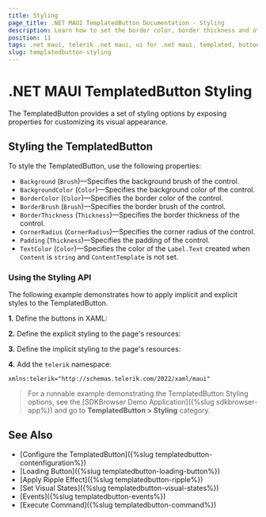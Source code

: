 ```yaml
---
title: Styling
page_title: .NET MAUI TemplatedButton Documentation - Styling
description: Learn how to set the border color, border thickness and other styling properties of the Telerik TemplatedButton for .NET MAUI.
position: 11
tags: .net maui, telerik .net maui, ui for .net maui, templated, button, microsoft .net maui
slug: templatedbutton-styling
---
```


# .NET MAUI TemplatedButton Styling

The TemplatedButton provides a set of styling options by exposing properties for customizing its visual appearance.

## Styling the TemplatedButton

To style the TemplatedButton, use the following properties:

* `Background` (`Brush`)&mdash;Specifies the background brush of the control.
* `BackgroundColor` (`Color`)&mdash;Specifies the background color of the control.
* `BorderColor` (`Color`)&mdash;Specifies the border color of the control.
* `BorderBrush` (`Brush`)&mdash;Specifies the border brush of the control.
* `BorderThickness` (`Thickness`)&mdash;Specifies the border thickness of the control.
* `CornerRadius` (`CornerRadius`)&mdash;Specifies the corner radius of the control.
* `Padding` (`Thickness`)&mdash;Specifies the padding of the control.
* `TextColor` (`Color`)&mdash;Specifies the color of the `Label.Text` created when `Content` is `string` and `ContentTemplate` is not set.

### Using the Styling API

The following example demonstrates how to apply implicit and explicit styles to the TemplatedButton.

**1.** Define the buttons in XAML:

<snippet id='templatedbutton-styling' />

**2.** Define the explicit styling to the page's resources:

<snippet id='templatedbutton-styling-explicit' />

**3.** Define the implicit styling to the page's resources:

<snippet id='templatedbutton-styling-implicit' />

**4.** Add the `telerik` namespace:

```XAML
xmlns:telerik="http://schemas.telerik.com/2022/xaml/maui"
```

> For a runnable example demonstrating the TemplatedButton Styling options, see the [SDKBrowser Demo Application]({%slug sdkbrowser-app%}) and go to **TemplatedButton > Styling** category.

## See Also

- [Configure the TemplatedButton]({%slug templatedbutton-contenfiguration%})
- [Loading Button]({%slug templatedbutton-loading-button%})
- [Apply Ripple Effect]({%slug templatedbutton-ripple%})
- [Set Visual States]({%slug templatedbutton-visual-states%})
- [Events]({%slug templatedbutton-events%})
- [Execute Command]({%slug templatedbutton-command%})
